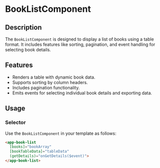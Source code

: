 # BookListComponent

## Description
The `BookListComponent` is designed to display a list of books using a table format. It includes features like sorting, pagination, and event handling for selecting book details.

## Features
- Renders a table with dynamic book data.
- Supports sorting by column headers.
- Includes pagination functionality.
- Emits events for selecting individual book details and exporting data.

## Usage

### Selector
Use the `BookListComponent` in your template as follows:

```html
<app-book-list 
  [books]="bookArray" 
  [bookTableData]="tableData" 
  (getDetails)="onGetDetails($event)">
</app-book-list>
